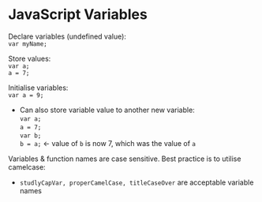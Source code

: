 # JavaScript Variables
Declare variables (undefined value):\
`var myName;`

Store values:\
`var a;`\
`a = 7;`

Initialise variables:\
`var a = 9;`
  - Can also store variable value to another new variable:\
  `var a;`\
  `a = 7;`\
  `var b;`\
  `b = a;` <- value of `b` is now 7, which was the value of `a`
  
 Variables & function names are case sensitive. Best practice is to utilise camelcase:
   - `studlyCapVar, properCamelCase, titleCaseOver` are acceptable variable names
